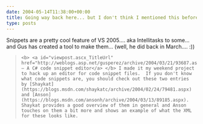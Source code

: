 ```yaml
---
date: 2004-05-14T11:38:00+00:00
title: Going way back here... but I don't think I mentioned this before.... Gus Perez posts a Snippet Editor...
type: posts
---
```

Snippets are a pretty cool feature of VS 2005.... aka Intellitasks to some... and Gus has created a tool to make them... (well, he did back in March.... :))

<blockquote dir="ltr" style="MARGIN-RIGHT: 0px">

    <b> <a id="viewpost.ascx_TitleUrl" href="http://weblogs.asp.net/gusperez/archive/2004/03/21/93687.aspx">Snippy – A C# code snippet editor</a> </b> I made it my weekend project to hack up an editor for code snippet files.  If you don't know what code snippets are, you should check out these two entries by [Shaykat](https://blogs.msdn.com/shaykatc/archive/2004/02/24/79481.aspx) and [Anson](https://blogs.msdn.com/ansonh/archive/2004/03/13/89185.aspx).  Shaykat provides a good overview of them in general and Anson touches on them a bit more and shows an example of what the XML for these looks like.

</blockquote>
